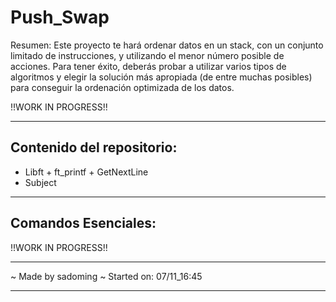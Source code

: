 # Push_Swap

Resumen:
Este proyecto te hará ordenar datos en un stack, con un conjunto limitado de
instrucciones, y utilizando el menor número posible de acciones. Para tener éxito,
deberás probar a utilizar varios tipos de algoritmos y elegir la solución más apropiada
(de entre muchas posibles) para conseguir la ordenación optimizada de los datos.


!!WORK IN PROGRESS!!

***
## Contenido del repositorio:
- Libft + ft_printf + GetNextLine
- Subject

***
## Comandos Esenciales:

!!WORK IN PROGRESS!!

***
~ Made by sadoming ~ Started on: 07/11_16:45 
***
